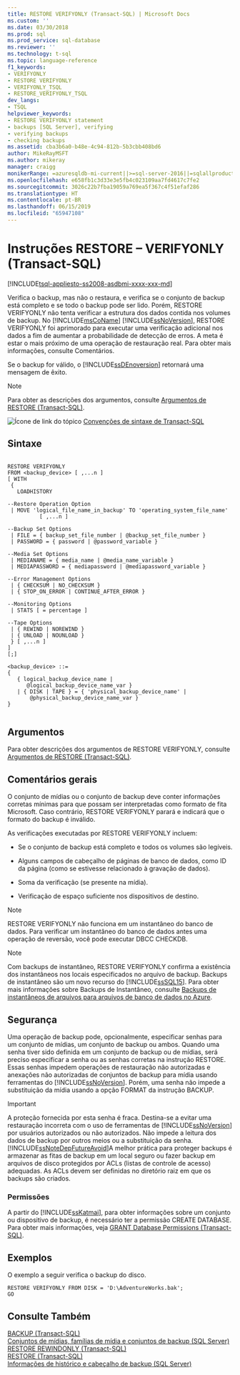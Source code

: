 ```yaml
---
title: RESTORE VERIFYONLY (Transact-SQL) | Microsoft Docs
ms.custom: ''
ms.date: 03/30/2018
ms.prod: sql
ms.prod_service: sql-database
ms.reviewer: ''
ms.technology: t-sql
ms.topic: language-reference
f1_keywords:
- VERIFYONLY
- RESTORE VERIFYONLY
- VERIFYONLY_TSQL
- RESTORE_VERIFYONLY_TSQL
dev_langs:
- TSQL
helpviewer_keywords:
- RESTORE VERIFYONLY statement
- backups [SQL Server], verifying
- verifying backups
- checking backups
ms.assetid: cba3b6a0-b48e-4c94-812b-5b3cbb408bd6
author: MikeRayMSFT
ms.author: mikeray
manager: craigg
monikerRange: =azuresqldb-mi-current||>=sql-server-2016||=sqlallproducts-allversions||>=sql-server-linux-2017
ms.openlocfilehash: e658fb1c3d33e3e5fb4c023109aa7fd4617c7fe2
ms.sourcegitcommit: 3026c22b7fba19059a769ea5f367c4f51efaf286
ms.translationtype: HT
ms.contentlocale: pt-BR
ms.lasthandoff: 06/15/2019
ms.locfileid: "65947108"
---
```

# <a name="restore-statements---verifyonly-transact-sql"></a>Instruções RESTORE – VERIFYONLY (Transact-SQL)
[!INCLUDE[tsql-appliesto-ss2008-asdbmi-xxxx-xxx-md](../../includes/tsql-appliesto-ss2008-asdbmi-xxxx-xxx-md.md )]

  Verifica o backup, mas não o restaura, e verifica se o conjunto de backup está completo e se todo o backup pode ser lido. Porém, RESTORE VERIFYONLY não tenta verificar a estrutura dos dados contida nos volumes de backup. No [!INCLUDE[msCoName](../../includes/msconame-md.md)] [!INCLUDE[ssNoVersion](../../includes/ssnoversion-md.md)], RESTORE VERIFYONLY foi aprimorado para executar uma verificação adicional nos dados a fim de aumentar a probabilidade de detecção de erros. A meta é estar o mais próximo de uma operação de restauração real. Para obter mais informações, consulte Comentários.  

 Se o backup for válido, o [!INCLUDE[ssDEnoversion](../../includes/ssdenoversion-md.md)] retornará uma mensagem de êxito.  
  
> [!NOTE]  
>  Para obter as descrições dos argumentos, consulte [Argumentos de RESTORE &#40;Transact-SQL&#41;](../../t-sql/statements/restore-statements-arguments-transact-sql.md).  
  
 ![Ícone de link do tópico](../../database-engine/configure-windows/media/topic-link.gif "Ícone de link do tópico") [Convenções de sintaxe de Transact-SQL](../../t-sql/language-elements/transact-sql-syntax-conventions-transact-sql.md)  
  
## <a name="syntax"></a>Sintaxe  
  
```  
  
RESTORE VERIFYONLY  
FROM <backup_device> [ ,...n ]  
[ WITH    
 {  
   LOADHISTORY   
  
--Restore Operation Option  
 | MOVE 'logical_file_name_in_backup' TO 'operating_system_file_name'   
          [ ,...n ]   
  
--Backup Set Options  
 | FILE = { backup_set_file_number | @backup_set_file_number }   
 | PASSWORD = { password | @password_variable }   
  
--Media Set Options  
 | MEDIANAME = { media_name | @media_name_variable }   
 | MEDIAPASSWORD = { mediapassword | @mediapassword_variable }  
  
--Error Management Options  
 | { CHECKSUM | NO_CHECKSUM }   
 | { STOP_ON_ERROR | CONTINUE_AFTER_ERROR }  
  
--Monitoring Options  
 | STATS [ = percentage ]   
  
--Tape Options  
 | { REWIND | NOREWIND }   
 | { UNLOAD | NOUNLOAD }    
 } [ ,...n ]  
]  
[;]  
  
<backup_device> ::=  
{   
   { logical_backup_device_name |  
      @logical_backup_device_name_var }  
   | { DISK | TAPE } = { 'physical_backup_device_name' |  
       @physical_backup_device_name_var }   
}  
  
```  
  
## <a name="arguments"></a>Argumentos  
 Para obter descrições dos argumentos de RESTORE VERIFYONLY, consulte [Argumentos de RESTORE &#40;Transact-SQL&#41;](../../t-sql/statements/restore-statements-arguments-transact-sql.md).  
  
## <a name="general-remarks"></a>Comentários gerais  
 O conjunto de mídias ou o conjunto de backup deve conter informações corretas mínimas para que possam ser interpretadas como formato de fita Microsoft. Caso contrário, RESTORE VERIFYONLY parará e indicará que o formato do backup é inválido.  
  
 As verificações executadas por RESTORE VERIFYONLY incluem:  
  
-   Se o conjunto de backup está completo e todos os volumes são legíveis.  
  
-   Alguns campos de cabeçalho de páginas de banco de dados, como ID da página (como se estivesse relacionado à gravação de dados).  
  
-   Soma da verificação (se presente na mídia).  
  
-   Verificação de espaço suficiente nos dispositivos de destino.  
  
> [!NOTE]  
>  RESTORE VERIFYONLY não funciona em um instantâneo do banco de dados. Para verificar um instantâneo do banco de dados antes uma operação de reversão, você pode executar DBCC CHECKDB.  
  
> [!NOTE]  
>  Com backups de instantâneo, RESTORE VERIFYONLY confirma a existência dos instantâneos nos locais especificados no arquivo de backup. Backups de instantâneo são um novo recurso do [!INCLUDE[ssSQL15](../../includes/sssql15-md.md)]. Para obter mais informações sobre Backups de Instantâneo, consulte [Backups de instantâneos de arquivos para arquivos de banco de dados no Azure](../../relational-databases/backup-restore/file-snapshot-backups-for-database-files-in-azure.md).  
  
## <a name="security"></a>Segurança  
 Uma operação de backup pode, opcionalmente, especificar senhas para um conjunto de mídias, um conjunto de backup ou ambos. Quando uma senha tiver sido definida em um conjunto de backup ou de mídias, será preciso especificar a senha ou as senhas corretas na instrução RESTORE. Essas senhas impedem operações de restauração não autorizadas e anexações não autorizadas de conjuntos de backup para mídia usando ferramentas do [!INCLUDE[ssNoVersion](../../includes/ssnoversion-md.md)]. Porém, uma senha não impede a substituição da mídia usando a opção FORMAT da instrução BACKUP.  
  
> [!IMPORTANT]  
>  A proteção fornecida por esta senha é fraca. Destina-se a evitar uma restauração incorreta com o uso de ferramentas de [!INCLUDE[ssNoVersion](../../includes/ssnoversion-md.md)] por usuários autorizados ou não autorizados. Não impede a leitura dos dados de backup por outros meios ou a substituição da senha. [!INCLUDE[ssNoteDepFutureAvoid](../../includes/ssnotedepfutureavoid-md.md)]A melhor prática para proteger backups é armazenar as fitas de backup em um local seguro ou fazer backup em arquivos de disco protegidos por ACLs (listas de controle de acesso) adequadas. As ACLs devem ser definidas no diretório raiz em que os backups são criados.  
  
### <a name="permissions"></a>Permissões  
 A partir do [!INCLUDE[ssKatmai](../../includes/sskatmai-md.md)], para obter informações sobre um conjunto ou dispositivo de backup, é necessário ter a permissão CREATE DATABASE. Para obter mais informações, veja [GRANT Database Permissions &#40;Transact-SQL&#41;](../../t-sql/statements/grant-database-permissions-transact-sql.md).  
 
## <a name="examples"></a>Exemplos  
 O exemplo a seguir verifica o backup do disco.
  
```  
RESTORE VERIFYONLY FROM DISK = 'D:\AdventureWorks.bak';
GO
```  
  
## <a name="see-also"></a>Consulte Também  
 [BACKUP &#40;Transact-SQL&#41;](../../t-sql/statements/backup-transact-sql.md)   
 [Conjuntos de mídias, famílias de mídia e conjuntos de backup &#40;SQL Server&#41;](../../relational-databases/backup-restore/media-sets-media-families-and-backup-sets-sql-server.md)   
 [RESTORE REWINDONLY &#40;Transact-SQL&#41;](../../t-sql/statements/restore-statements-rewindonly-transact-sql.md)   
 [RESTORE &#40;Transact-SQL&#41;](../../t-sql/statements/restore-statements-transact-sql.md)   
 [Informações de histórico e cabeçalho de backup &#40;SQL Server&#41;](../../relational-databases/backup-restore/backup-history-and-header-information-sql-server.md)  
  
  
